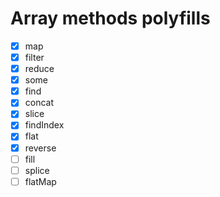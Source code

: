 # Array methods polyfills

- [x]  map
- [x]  filter
- [x]  reduce
- [x]  some
- [x]  find
- [x]  concat
- [x]  slice
- [x]  findIndex
- [x]  flat
- [x]  reverse
- [ ]  fill
- [ ]  splice
- [ ]  flatMap

